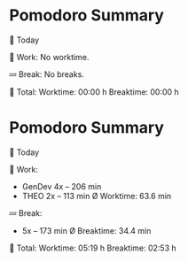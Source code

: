
# Pomodoro Summary

📅 Today

🍅 Work:
No worktime.

💤 Break:
No breaks.

🧠 Total:
Worktime:  00:00 h
Breaktime: 00:00 h


# Pomodoro Summary

📅 Today

🍅 Work:
- GenDev      4x – 206 min
- THEO        2x – 113 min
Ø Worktime: 63.6 min

💤 Break:
- 5x – 173 min
Ø Breaktime: 34.4 min

🧠 Total:
Worktime:  05:19 h
Breaktime: 02:53 h

